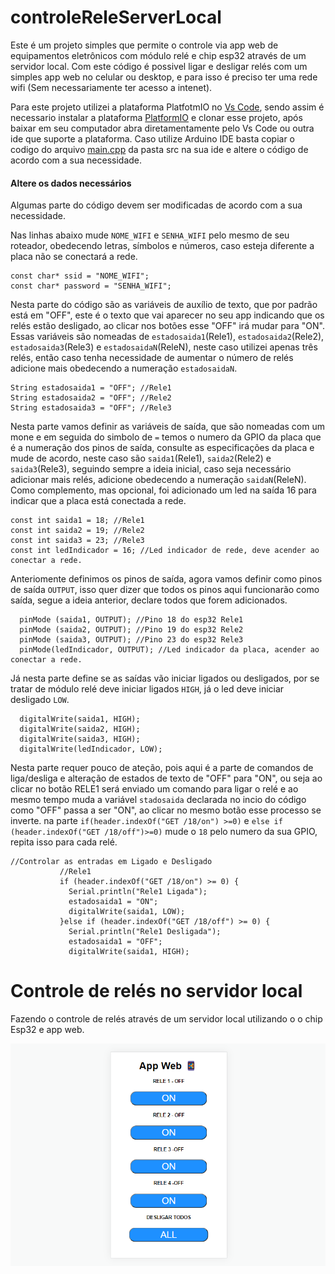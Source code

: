 # controleReleServerLocal
Este é um projeto simples que permite o controle via app web de equipamentos eletrônicos com módulo relé e chip esp32 através de um servidor local. 
Com este código é possivel ligar e desligar relés com um simples app web no celular ou desktop, e para isso é preciso ter uma rede wifi (Sem necessariamente ter acesso a intenet).

Para este projeto utilizei a plataforma PlatfotmIO no [Vs Code](https://code.visualstudio.com/), sendo assim é necessario instalar a plataforma [PlatformIO](https://platformio.org/platformio-ide) e clonar esse projeto, após baixar em seu computador abra diretamentamente pelo Vs Code ou outra ide que suporte a plataforma.
Caso utilize Arduino IDE basta copiar o codigo do arquivo [main.cpp](https://github.com/tiagocnha/controleReleServerLocal/blob/main/src/main.cpp) da pasta src na sua ide e altere o código de acordo com a sua necessidade.

#### Altere os dados necessários
Algumas parte do código devem ser modificadas de acordo com a sua necessidade.

Nas linhas abaixo mude ``NOME_WIFI`` e ``SENHA_WIFI`` pelo mesmo de seu roteador, obedecendo letras, símbolos e números, caso esteja diferente a placa não se conectará a rede.
````
const char* ssid = "NOME_WIFI";
const char* password = "SENHA_WIFI";
````

Nesta parte do código são as variáveis de auxílio de texto, que por padrão está em "OFF", este é o texto que vai aparecer no seu app indicando que os relés estão desligado, ao clicar nos botões esse "OFF" irá mudar para "ON". Essas variáveis são nomeadas de ``estadosaida1``(Rele1), ``estadosaida2``(Rele2), ``estadosaida3``(Rele3) e ``estadosaidaN``(ReleN), neste caso utilizei apenas três relés, então caso tenha necessidade de aumentar o número de relés adicione mais obedecendo a numeração ``estadosaidaN``.
````
String estadosaida1 = "OFF"; //Rele1
String estadosaida2 = "OFF"; //Rele2
String estadosaida3 = "OFF"; //Rele3
````

Nesta parte vamos definir as variáveis de saída, que são nomeadas com um mone e em seguida do simbolo de `=` temos o numero da GPIO da placa que é a numeração dos pinos de saída, consulte as especificações da placa e mude de acordo, neste caso são  ``saida1``(Rele1), ``saida2``(Rele2) e ``saida3``(Rele3), seguindo sempre a ideia inicial, caso seja necessário adicionar mais relés, adicione obedecendo a numeração ``saidaN``(ReleN). Como complemento, mas opcional, foi adicionado um led na saída 16 para indicar que a placa está conectada a rede. 
````
const int saida1 = 18; //Rele1
const int saida2 = 19; //Rele2
const int saida3 = 23; //Rele3
const int ledIndicador = 16; //Led indicador de rede, deve acender ao conectar a rede.
````

Anteriomente definimos os pinos de saída, agora vamos definir como pinos de saída ``OUTPUT``, isso quer dizer que todos os pinos aqui funcionarão como saída, segue a ideia anterior, declare todos que forem adicionados. 
````
  pinMode (saida1, OUTPUT); //Pino 18 do esp32 Rele1
  pinMode (saida2, OUTPUT); //Pino 19 do esp32 Rele2
  pinMode (saida3, OUTPUT); //Pino 23 do esp32 Rele3
  pinMode(ledIndicador, OUTPUT); //Led indicador da placa, acender ao conectar a rede.
````

Já nesta parte define se as saídas vão iniciar ligados ou desligados, por se tratar de módulo relé deve iniciar ligados ``HIGH``, já o led deve iniciar desligado ``LOW``.
````
  digitalWrite(saida1, HIGH);
  digitalWrite(saida2, HIGH);
  digitalWrite(saida3, HIGH);
  digitalWrite(ledIndicador, LOW);
 ````
 
 Nesta parte requer pouco de ateção, pois aqui é a parte de comandos de liga/desliga e alteração de estados de texto de "OFF" para "ON", ou seja ao clicar no botão RELE1 será enviado um comando para ligar o relé e ao mesmo tempo muda a variável ``stadosaida`` declarada no incio do código como "OFF" passa a ser "ON", ao clicar no mesmo botão esse processo se inverte. na parte ``if(header.indexOf("GET /18/on") >=0)`` e ``else if (header.indexOf("GET /18/off")>=0)`` mude o `18` pelo numero da sua GPIO, repita isso para cada relé.
 ````
 //Controlar as entradas em Ligado e Desligado
            //Rele1
            if (header.indexOf("GET /18/on") >= 0) {
              Serial.println("Rele1 Ligada");
              estadosaida1 = "ON";
              digitalWrite(saida1, LOW);
            }else if (header.indexOf("GET /18/off") >= 0) {
              Serial.println("Rele1 Desligada");
              estadosaida1 = "OFF";
              digitalWrite(saida1, HIGH);
  ````
  



# Controle de relés no servidor local
Fazendo o controle de relés através de um servidor local utilizando o o chip Esp32 e app web.

![App-Web](App-Web.png)
